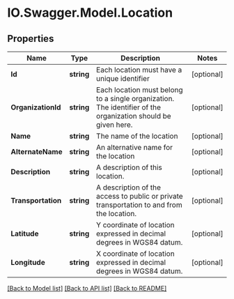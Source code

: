 # IO.Swagger.Model.Location
## Properties

Name | Type | Description | Notes
------------ | ------------- | ------------- | -------------
**Id** | **string** | Each location must have a unique identifier | [optional] 
**OrganizationId** | **string** | Each location must belong to a single organization. The identifier of the organization should be given here. | [optional] 
**Name** | **string** | The name of the location | [optional] 
**AlternateName** | **string** | An alternative name for the location | [optional] 
**Description** | **string** | A description of this location. | [optional] 
**Transportation** | **string** | A description of the access to public or private transportation to and from the location. | [optional] 
**Latitude** | **string** | Y coordinate of location expressed in decimal degrees in WGS84 datum. | [optional] 
**Longitude** | **string** | X coordinate of location expressed in decimal degrees in WGS84 datum. | [optional] 

[[Back to Model list]](../README.md#documentation-for-models) [[Back to API list]](../README.md#documentation-for-api-endpoints) [[Back to README]](../README.md)

